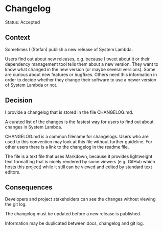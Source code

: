 # Changelog

Status: Accepted


## Context

Sometimes I (Stefan) publish a new release of System Lambda.

Users find out about new releases, e.g. because I tweet about it or their
dependency management tool tells them about a new version. They want to know
what changed in the new version (or maybe several versions). Some are curious
about new features or bugfixes. Others need this information in order to decide
whether they change their software to use a newer version of System Lambda or
not.


## Decision

I provide a changelog that is stored in the file CHANGELOG.md.

A curated list of the changes is the fastest way for users to find out about
changes in System Lambda.

CHANGELOG.md is a common filename for changelogs. Users who are used to this
convention may look at this file without further guideline. For other users
there is a link to the changelog in the readme file.

The file is a text file that uses Markdown, because it provides lightweight text
formatting that is nicely rendered by some viewers (e.g. GitHub which hosts
this project) while it still can be viewed and edited by standard text editors.


## Consequences

Developers and project stakeholders can see the changes without viewing the git
log.

The changelog must be updated before a new release is published.

Information may be duplicated between docs, changelog and git log.
